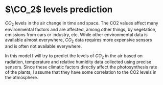 # **$\CO_2$ levels prediction**

$CO_2$ levels in the air change in time and space. 
The CO2 values affect many environmental factors and are affected, among other things, by vegetation, emissions from cars or industry, etc.
While other environmental data is available almost everywhere, $CO_2$ data requires more expensive sensors and is often not available everywhere.

In this model I will try to predict the levels of $CO_2$ in the air based on radiation, temperature and relative humidity data collected using precise sensors.
Since these climatic factors directly affect the photosynthesis rate of the plants, I assume that they have some correlation to the CO2 levels in the atmosphere.
